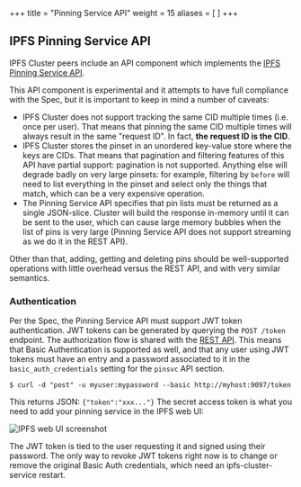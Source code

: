 +++
title = "Pinning Service API"
weight = 15
aliases = [
]
+++

## IPFS Pinning Service API

IPFS Cluster peers include an API component which implements the [IPFS Pinning Service API](https://ipfs.github.io/pinning-services-api-spec/).

This API component is experimental and it attempts to have full compliance with the Spec, but it is important to keep in mind a number of caveats:

* IPFS Cluster does not support tracking the same CID multiple times (i.e. once per user). That means that pinning the same CID multiple times will always result in the same "request ID". In fact, **the request ID is the CID**.
* IPFS Cluster stores the pinset in an unordered key-value store where the keys are CIDs. That means that pagination and filtering features of this API have partial support: pagination is not supported. Anything else will degrade badly on very large pinsets: for example, filtering by `before` will need to list everything in the pinset and select only the things that match, which can be a very expensive operation.
* The Pinning Service API specifies that pin lists must be returned as a single JSON-slice. Cluster will build the response in-memory until it can be sent to the user, which can cause large memory bubbles when the list of pins is very large (Pinning Service API does not support streaming as we do it in the REST API).

Other than that, adding, getting and deleting pins should be well-supported operations with little overhead versus the REST API, and with very similar semantics.

### Authentication

Per the Spec, the Pinning Service API must support JWT token authentication. JWT tokens can be generated by querying the `POST /token` endpoint. The authorization flow is shared with the [REST API](api). This means that Basic Authentication is supported as well, and that any user using JWT tokens must have an entry and a password associated to it in the `basic_auth_credentials` setting for the `pinsvc` API section.

```
$ curl -d "post" -u myuser:mypassword --basic http://myhost:9097/token
```

This returns JSON: `{"token":"xxx..."}` The secret access token is what you need to add your pinning service in the IPFS web UI:

![IPFS web UI screenshot](../../../cluster/diagrams/png/pinning_service_ui.png)

The JWT token is tied to the user requesting it and signed using their password. The only way to revoke JWT tokens right now is to change or remove the original Basic Auth credentials, which need an ipfs-cluster-service restart.
